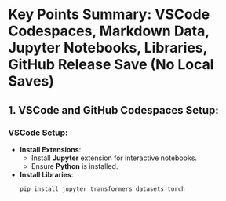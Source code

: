 # Key Points Summary: VSCode Codespaces, Markdown Data, Jupyter Notebooks, Libraries, GitHub Release Save (No Local Saves)

## 1. VSCode and GitHub Codespaces Setup:

### VSCode Setup:
- **Install Extensions**:
  - Install **Jupyter** extension for interactive notebooks.
  - Ensure **Python** is installed.
- **Install Libraries**:
  ```bash
  pip install jupyter transformers datasets torch